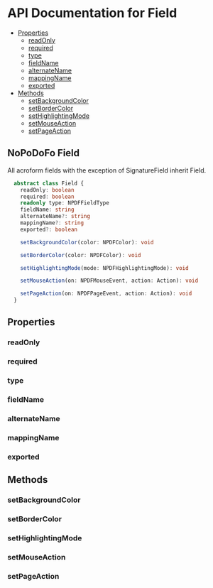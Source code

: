 # API Documentation for Field

* [Properties](#properties)
  * [readOnly](#readonly)
  * [required](#required)
  * [type](#type)
  * [fieldName](#fieldname)
  * [alternateName](#alternateName)
  * [mappingName](#mappingName)
  * [exported](#exported)
* [Methods](#methods)
  * [setBackgroundColor](#setBackgroundColor)
  * [setBorderColor](#setBorderColor)
  * [setHighlightingMode](#setHighlightingMode)
  * [setMouseAction](#setMouseAction)
  * [setPageAction](#setPageAction)

## NoPoDoFo Field
All acroform fields with the exception of SignatureField inherit Field.
```typescript
  abstract class Field {
    readOnly: boolean
    required: boolean
    readonly type: NPDFFieldType
    fieldName: string
    alternateName?: string
    mappingName?: string
    exported?: boolean

    setBackgroundColor(color: NPDFColor): void

    setBorderColor(color: NPDFColor): void

    setHighlightingMode(mode: NPDFHighlightingMode): void

    setMouseAction(on: NPDFMouseEvent, action: Action): void

    setPageAction(on: NPDFPageEvent, action: Action): void
  }

```

## Properties

### readOnly

### required

### type

### fieldName

### alternateName

### mappingName

### exported

## Methods

### setBackgroundColor

### setBorderColor

### setHighlightingMode

### setMouseAction

### setPageAction